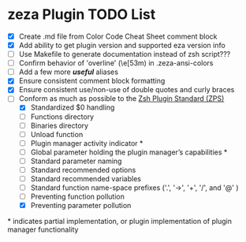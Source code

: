 # zeza Plugin TODO List

- [X] Create .md file from Color Code Cheat Sheet comment block
- [X] Add ability to get plugin version and supported eza version info
- [ ] Use Makefile to generate documentation instead of zsh script???
- [ ] Confirm behavior of 'overline' (\e[53m) in .zeza-ansi-colors
- [ ] Add a few more ***useful*** aliases
- [X] Ensure consistent comment block formatting
- [X] Ensure consistent use/non-use of double quotes and curly braces
- [ ] Conform as much as possible to the [Zsh Plugin Standard (ZPS)](https://wiki.zshell.dev/community/zsh_plugin_standard)
    - [X] Standardized $0 handling
    - [ ] Functions directory
    - [ ] Binaries directory
    - [ ] Unload function
    - [ ] Plugin manager activity indicator \*
    - [ ] Global parameter holding the plugin manager’s capabilities \*
    - [ ] Standard parameter naming
    - [ ] Standard recommended options
    - [ ] Standard recommended variables
    - [ ] Standard function name-space prefixes ('.', '→', '+', '/', and '@' )
    - [ ] Preventing function pollution
    - [X] Preventing parameter pollution

\* indicates partial implementation, or plugin implementation of plugin manager functionality
